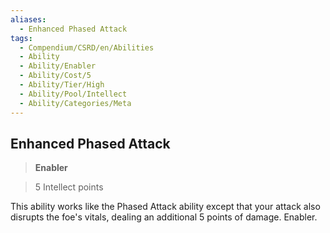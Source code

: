 ```yaml
---
aliases:
  - Enhanced Phased Attack
tags:
  - Compendium/CSRD/en/Abilities
  - Ability
  - Ability/Enabler
  - Ability/Cost/5
  - Ability/Tier/High
  - Ability/Pool/Intellect
  - Ability/Categories/Meta
---
```

  
    
## Enhanced Phased Attack    
>**Enabler**    
>5 Intellect points  
    
This ability works like the Phased Attack ability except that your attack also disrupts the foe's vitals, dealing an additional 5 points of damage. Enabler.